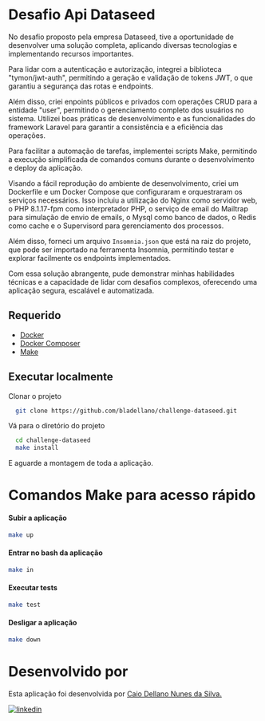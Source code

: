 
# Desafio Api Dataseed

No desafio proposto pela empresa Dataseed, tive a oportunidade de desenvolver uma solução completa, aplicando diversas tecnologias e implementando recursos importantes.

Para lidar com a autenticação e autorização, integrei a biblioteca "tymon/jwt-auth", permitindo a geração e validação de tokens JWT, o que garantiu a segurança das rotas e endpoints.

Além disso, criei enpoints públicos e privados com operações CRUD para a entidade "user", permitindo o gerenciamento completo dos usuários no sistema. Utilizei boas práticas de desenvolvimento e as funcionalidades do framework Laravel para garantir a consistência e a eficiência das operações.

Para facilitar a automação de tarefas, implementei scripts Make, permitindo a execução simplificada de comandos comuns durante o desenvolvimento e deploy da aplicação.

Visando a fácil reprodução do ambiente de desenvolvimento, criei um Dockerfile e um Docker Compose que configuraram e orquestraram os serviços necessários. Isso incluiu a utilização do Nginx como servidor web, o PHP 8.1.17-fpm como interpretador PHP, o serviço de email do Mailtrap para simulação de envio de emails, o Mysql como banco de dados, o Redis como cache e o Supervisord para gerenciamento dos processos.

Além disso, forneci um arquivo `Insomnia.json` que está na raiz do projeto, que pode ser importado na ferramenta Insomnia, permitindo testar e explorar facilmente os endpoints implementados.

Com essa solução abrangente, pude demonstrar minhas habilidades técnicas e a capacidade de lidar com desafios complexos, oferecendo uma aplicação segura, escalável e automatizada.
## Requerido
- [Docker](https://www.docker.com/)
- [Docker Composer](https://docs.docker.com/compose/)
- [Make](https://linuxhint.com/install-use-make-ubuntu/)

## Executar localmente

Clonar o projeto
```bash
  git clone https://github.com/bladellano/challenge-dataseed.git
```

Vá para o diretório do projeto
```bash
  cd challenge-dataseed
  make install
```
E aguarde a montagem de toda a aplicação.

# Comandos Make para acesso rápido

#### Subir a aplicação
```bash
make up
```
#### Entrar no bash da aplicação
```bash
make in
```
#### Executar tests
```bash
make test
```
#### Desligar a aplicação
```bash
make down
```
# Desenvolvido por

Esta aplicação foi desenvolvida por [Caio Dellano Nunes da Silva.](https://cdnssystems.com.br/) 

[![linkedin](https://img.shields.io/badge/linkedin-0A66C2?style=for-the-badge&logo=linkedin&logoColor=white)](https://www.linkedin.com/in/bladellano/)



